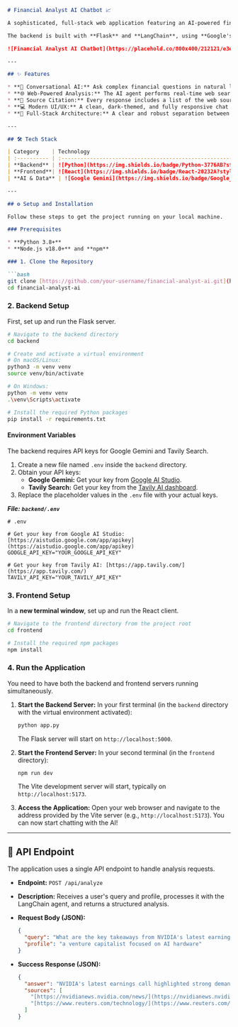 ````markdown
# Financial Analyst AI Chatbot 📈

A sophisticated, full-stack web application featuring an AI-powered financial analyst. This tool leverages large language models and real-time web search to provide insightful, data-driven answers to your financial questions.

The backend is built with **Flask** and **LangChain**, using **Google's Gemini Pro** for reasoning and the **Tavily API** for up-to-date web searches. The frontend is a sleek, responsive chat interface built with **React** and **Vite**.

![Financial Analyst AI Chatbot](https://placehold.co/800x400/212121/e3e3e3?text=Financial+Analyst+AI)

---

## ✨ Features

* **🤖 Conversational AI:** Ask complex financial questions in natural language.
* **🌐 Web-Powered Analysis:** The AI agent performs real-time web searches to gather the latest information, ensuring your analysis is current.
* **🔗 Source Citation:** Every response includes a list of the web sources used for the analysis, promoting transparency and allowing for verification.
* **💻 Modern UI/UX:** A clean, dark-themed, and fully responsive chat interface designed for a seamless user experience.
* **🚀 Full-Stack Architecture:** A clear and robust separation between the Python/Flask backend API and the React/Vite frontend.

---

## 🛠️ Tech Stack

| Category    | Technology                                                                                                                                                                                               |
| :---------- | :------------------------------------------------------------------------------------------------------------------------------------------------------------------------------------------------------- |
| **Backend** | ![Python](https://img.shields.io/badge/Python-3776AB?style=for-the-badge&logo=python&logoColor=white) ![Flask](https://img.shields.io/badge/Flask-000000?style=for-the-badge&logo=flask&logoColor=white) ![LangChain](https://img.shields.io/badge/LangChain-008664?style=for-the-badge)       |
| **Frontend**| ![React](https://img.shields.io/badge/React-20232A?style=for-the-badge&logo=react&logoColor=61DAFB) ![Vite](https://img.shields.io/badge/Vite-646CFF?style=for-the-badge&logo=vite&logoColor=white) ![CSS3](https://img.shields.io/badge/CSS3-1572B6?style=for-the-badge&logo=css3&logoColor=white) |
| **AI & Data** | ![Google Gemini](https://img.shields.io/badge/Google_Gemini-8E77F0?style=for-the-badge) ![Tavily AI](https://img.shields.io/badge/Tavily_AI-E0462E?style=for-the-badge)                                     |

---

## ⚙️ Setup and Installation

Follow these steps to get the project running on your local machine.

### Prerequisites

* **Python 3.8+**
* **Node.js v18.0+** and **npm**

### 1. Clone the Repository

```bash
git clone [https://github.com/your-username/financial-analyst-ai.git](https://github.com/your-username/financial-analyst-ai.git)
cd financial-analyst-ai
````

### 2\. Backend Setup

First, set up and run the Flask server.

```bash
# Navigate to the backend directory
cd backend

# Create and activate a virtual environment
# On macOS/Linux:
python3 -m venv venv
source venv/bin/activate

# On Windows:
python -m venv venv
.\venv\Scripts\activate

# Install the required Python packages
pip install -r requirements.txt
```

#### Environment Variables

The backend requires API keys for Google Gemini and Tavily Search.

1.  Create a new file named `.env` inside the `backend` directory.
2.  Obtain your API keys:
      * **Google Gemini:** Get your key from [Google AI Studio](https://aistudio.google.com/app/apikey).
      * **Tavily Search:** Get your key from the [Tavily AI dashboard](https://app.tavily.com/).
3.  Replace the placeholder values in the `.env` file with your actual keys.

***File: `backend/.env`***

```
# .env

# Get your key from Google AI Studio: [https://aistudio.google.com/app/apikey](https://aistudio.google.com/app/apikey)
GOOGLE_API_KEY="YOUR_GOOGLE_API_KEY"

# Get your key from Tavily AI: [https://app.tavily.com/](https://app.tavily.com/)
TAVILY_API_KEY="YOUR_TAVILY_API_KEY"
```

### 3\. Frontend Setup

In a **new terminal window**, set up and run the React client.

```bash
# Navigate to the frontend directory from the project root
cd frontend

# Install the required npm packages
npm install
```

### 4\. Run the Application

You need to have both the backend and frontend servers running simultaneously.

1.  **Start the Backend Server:**
    In your first terminal (in the `backend` directory with the virtual environment activated):

    ```bash
    python app.py
    ```

    The Flask server will start on `http://localhost:5000`.

2.  **Start the Frontend Server:**
    In your second terminal (in the `frontend` directory):

    ```bash
    npm run dev
    ```

    The Vite development server will start, typically on `http://localhost:5173`.

3.  **Access the Application:**
    Open your web browser and navigate to the address provided by the Vite server (e.g., `http://localhost:5173`). You can now start chatting with the AI\!

-----

## 📝 API Endpoint

The application uses a single API endpoint to handle analysis requests.

  * **Endpoint:** `POST /api/analyze`

  * **Description:** Receives a user's query and profile, processes it with the LangChain agent, and returns a structured analysis.

  * **Request Body (JSON):**

    ```json
    {
      "query": "What are the key takeaways from NVIDIA's latest earnings call?",
      "profile": "a venture capitalist focused on AI hardware"
    }
    ```

  * **Success Response (JSON):**

    ```json
    {
      "answer": "NVIDIA's latest earnings call highlighted strong demand for its data center GPUs... [full analysis here]",
      "sources": [
        "[https://nvidianews.nvidia.com/news/](https://nvidianews.nvidia.com/news/)...",
        "[https://www.reuters.com/technology/](https://www.reuters.com/technology/)..."
      ]
    }
    ```

<!-- end list -->

```
```